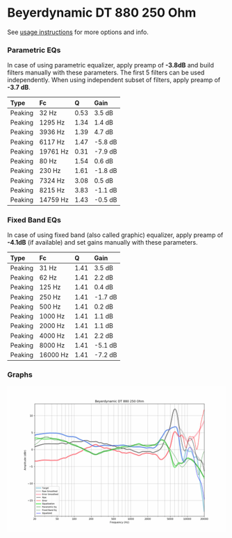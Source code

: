 # Beyerdynamic DT 880 250 Ohm
See [usage instructions](https://github.com/jaakkopasanen/AutoEq#usage) for more options and info.

### Parametric EQs
In case of using parametric equalizer, apply preamp of **-3.8dB** and build filters manually
with these parameters. The first 5 filters can be used independently.
When using independent subset of filters, apply preamp of **-3.7 dB**.

| Type    | Fc       |    Q | Gain    |
|:--------|:---------|:-----|:--------|
| Peaking | 32 Hz    | 0.53 | 3.5 dB  |
| Peaking | 1295 Hz  | 1.34 | 1.4 dB  |
| Peaking | 3936 Hz  | 1.39 | 4.7 dB  |
| Peaking | 6117 Hz  | 1.47 | -5.8 dB |
| Peaking | 19761 Hz | 0.31 | -7.9 dB |
| Peaking | 80 Hz    | 1.54 | 0.6 dB  |
| Peaking | 230 Hz   | 1.61 | -1.8 dB |
| Peaking | 7324 Hz  | 3.08 | 0.5 dB  |
| Peaking | 8215 Hz  | 3.83 | -1.1 dB |
| Peaking | 14759 Hz | 1.43 | -0.5 dB |

### Fixed Band EQs
In case of using fixed band (also called graphic) equalizer, apply preamp of **-4.1dB**
(if available) and set gains manually with these parameters.

| Type    | Fc       |    Q | Gain    |
|:--------|:---------|:-----|:--------|
| Peaking | 31 Hz    | 1.41 | 3.5 dB  |
| Peaking | 62 Hz    | 1.41 | 2.2 dB  |
| Peaking | 125 Hz   | 1.41 | 0.4 dB  |
| Peaking | 250 Hz   | 1.41 | -1.7 dB |
| Peaking | 500 Hz   | 1.41 | 0.2 dB  |
| Peaking | 1000 Hz  | 1.41 | 1.1 dB  |
| Peaking | 2000 Hz  | 1.41 | 1.1 dB  |
| Peaking | 4000 Hz  | 1.41 | 2.2 dB  |
| Peaking | 8000 Hz  | 1.41 | -5.1 dB |
| Peaking | 16000 Hz | 1.41 | -7.2 dB |

### Graphs
![](./Beyerdynamic%20DT%20880%20250%20Ohm.png)